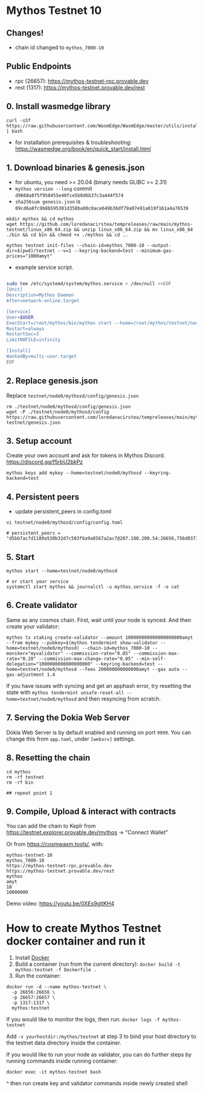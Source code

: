 # Mythos Testnet 10

## Changes!

- chain id changed to `mythos_7000-10`

## Public Endpoints

  * rpc (26657): https://mythos-testnet-rpc.provable.dev
  * rest (1317): https://mythos-testnet.provable.dev/rest

## 0. Install wasmedge library

```
curl -sSf https://raw.githubusercontent.com/WasmEdge/WasmEdge/master/utils/install.sh | bash
```

- for installation prerequisites & troubleshooting: https://wasmedge.org/book/en/quick_start/install.html


## 1. Download binaries & genesis.json

* for ubuntu, you need >= 20.04 (binary needs GLIBC >= 2.31)
* `mythos version --long` commit `d9668a8f5f958455e40fce5b0d6b37c3a444f574`
* `sha256sum genesis.json` is `09cd6a8fc9b8b595301d358ba00c0ace649b36df79a07e91a019f161a4a76539`

```shell=
mkdir mythos && cd mythos
wget https://github.com/loredanacirstea/tempreleases/raw/main/mythos-testnet/linux_x86_64.zip && unzip linux_x86_64.zip && mv linux_x86_64 ./bin && cd bin && chmod +x ./mythos && cd ..
```

```shell=
mythos testnet init-files --chain-id=mythos_7000-10 --output-dir=$(pwd)/testnet --v=1 --keyring-backend=test --minimum-gas-prices="1000amyt"

```
* example service script.

```bash

sudo tee /etc/systemd/system/mythos.service > /dev/null <<EOF
[Unit]
Description=Mythos Daemon
After=network-online.target

[Service]
User=$USER
ExecStart=/root/mythos/bin/mythos start --home=/root/mythos/testnet/node0/mythosd
Restart=always
RestartSec=3
LimitNOFILE=infinity

[Install]
WantedBy=multi-user.target
EOF

```

## 2. Replace genesis.json

Replace `testnet/node0/mythosd/config/genesis.json`

```shell=
rm ./testnet/node0/mythosd/config/genesis.json
wget -P ./testnet/node0/mythosd/config https://raw.githubusercontent.com/loredanacirstea/tempreleases/main/mythos-testnet/genesis.json
```


## 3. Setup account

Create your own account and ask for tokens in Mythos Discord. https://discord.gg/f5rbU2bkPz

```shell=
mythos keys add mykey --home=testnet/node0/mythosd --keyring-backend=test
```

## 4. Persistent peers

* update persistent_peers in config.toml

```shell=
vi testnet/node0/mythosd/config/config.toml

# persistent_peers = "d5bb7acfd1189a530b32d7c503f6a9a8567a2ac7@207.180.200.54:26656,756d0371ae947c36699cfa8bd4d17e0ff4463df0@62.171.161.250:26656"
```

## 5. Start

```shell=
mythos start --home=testnet/node0/mythosd

# or start your service
systemctl start mythos && journalctl -u mythos.service -f -o cat
```

## 6. Create validator

Same as any cosmos chain. First, wait until your node is synced. And then create your validator:

```shell=
mythos tx staking create-validator --amount 100000000000000000000amyt --from mykey --pubkey=$(mythos tendermint show-validator --home=testnet/node0/mythosd) --chain-id=mythos_7000-10 --moniker="myvalidator" --commission-rate="0.05" --commission-max-rate="0.20" --commission-max-change-rate="0.05" --min-self-delegation="1000000000000000000" --keyring-backend=test --home=testnet/node0/mythosd --fees 200000000000000amyt --gas auto --gas-adjustment 1.4
```

If you have issues with syncing and get an apphash error, try resetting the state with `mythos tendermint unsafe-reset-all --home=testnet/node0/mythosd` and then resyncing from scratch.

## 7. Serving the Dokia Web Server

Dokia Web Server is by default enabled and running on port `9999`. You can change this from `app.toml`, under `[websrv]` settings.

## 8. Resetting the chain

```shell=
cd mythos
rm -rf testnet
rm -rf bin

## repeat point 1
```

## 9. Compile, Upload & interact with contracts

You can add the chain to Keplr from https://testnet.explorer.provable.dev/mythos -> "Connect Wallet"

Or from https://cosmwasm.tools/, with:

```
mythos-testnet-10
mythos_7000-10
https://mythos-testnet-rpc.provable.dev
https://mythos-testnet.provable.dev/rest
mythos
amyt
18
10000000
```

Demo video: https://youtu.be/0XEs9gltKH4


# How to create Mythos Testnet docker container and run it

1. Install [Docker](https://docs.docker.com/get-docker/)
2. Build a container (run from the current directory): `docker build -t mythos:testnet -f Dockerfile .`
3. Run the container:

```
docker run -d --name mythos-testnet \
  -p 26656:26656 \
  -p 26657:26657 \
  -p 1317:1317 \
  mythos:testnet
```

If you would like to monitor the logs, then run: `docker logs -f mythos-testnet`

Add `-v yourhostdir:/mythos/testnet` at step 3 to bind your host directory to the testnet data directory inside the container.

If you would like to run your node as validator, you can do further steps by running commands inside running container:

`docker exec -it mythos-testnet bash`

^ then run create key and validator commands inside newly created shell

